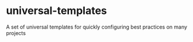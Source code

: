 # universal-templates
A set of universal templates for quickly configuring best practices on many projects
